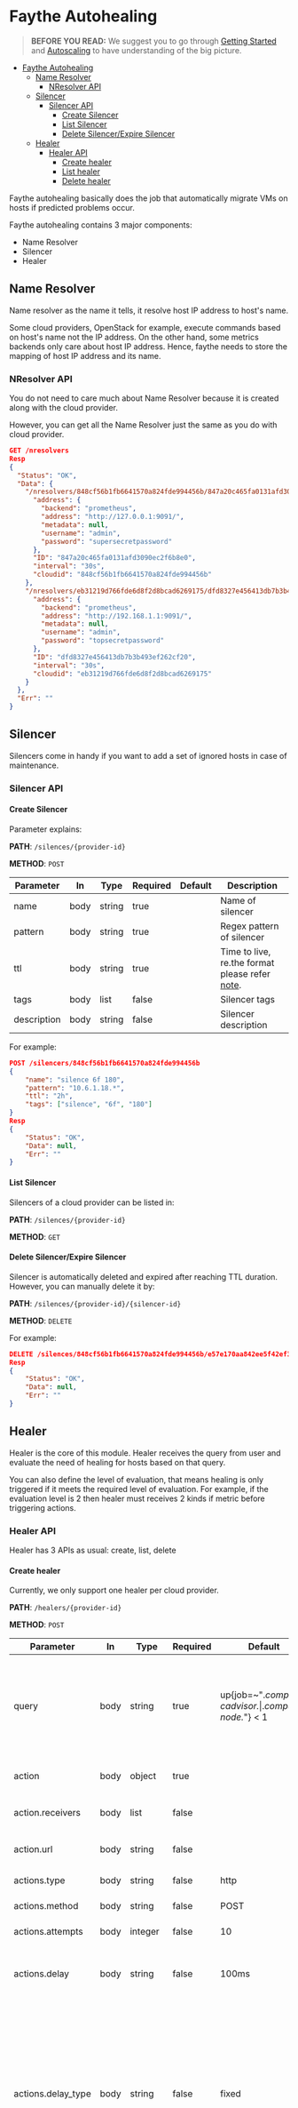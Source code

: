 # Faythe Autohealing

> **BEFORE YOU READ:** We suggest you to go through [Getting Started](getting-started.md) and [Autoscaling](autoscaling.md) to have understanding of the big picture.

- [Faythe Autohealing](#faythe-autohealing)
  - [Name Resolver](#name-resolver)
    - [NResolver API](#nresolver-api)
  - [Silencer](#silencer)
    - [Silencer API](#silencer-api)
      - [Create Silencer](#create-silencer)
      - [List Silencer](#list-silencer)
      - [Delete Silencer/Expire Silencer](#delete-silencerexpire-silencer)
  - [Healer](#healer)
    - [Healer API](#healer-api)
      - [Create healer](#create-healer)
      - [List healer](#list-healer)
      - [Delete healer](#delete-healer)

Faythe autohealing basically does the job that automatically migrate VMs on hosts if predicted problems occur.

Faythe autohealing contains 3 major components:

- Name Resolver
- Silencer
- Healer

## Name Resolver

Name resolver as the name it tells, it resolve host IP address to host's name.

Some cloud providers, OpenStack for example, execute commands based on host's name not the IP address. On the other hand, some metrics backends only care about host IP address. Hence, faythe needs to store the mapping of host IP address and its name.

### NResolver API

You do not need to care much about Name Resolver because it is created along with the cloud provider.

However, you can get all the Name Resolver just the same as you do with cloud provider.

```json
GET /nresolvers
Resp
{
  "Status": "OK",
  "Data": {
    "/nresolvers/848cf56b1fb6641570a824fde994456b/847a20c465fa0131afd3090ec2f6b8e0": {
      "address": {
        "backend": "prometheus",
        "address": "http://127.0.0.1:9091/",
        "metadata": null,
        "username": "admin",
        "password": "supersecretpassword"
      },
      "ID": "847a20c465fa0131afd3090ec2f6b8e0",
      "interval": "30s",
      "cloudid": "848cf56b1fb6641570a824fde994456b"
    },
    "/nresolvers/eb31219d766fde6d8f2d8bcad6269175/dfd8327e456413db7b3b493ef262cf20": {
      "address": {
        "backend": "prometheus",
        "address": "http://192.168.1.1:9091/",
        "metadata": null,
        "username": "admin",
        "password": "topsecretpassword"
      },
      "ID": "dfd8327e456413db7b3b493ef262cf20",
      "interval": "30s",
      "cloudid": "eb31219d766fde6d8f2d8bcad6269175"
    }
  },
  "Err": ""
}
```

## Silencer

Silencers come in handy if you want to add a set of ignored hosts in case of maintenance.

### Silencer API

#### Create Silencer

Parameter explains:

**PATH**: `/silences/{provider-id}`

**METHOD**: `POST`

| Parameter   | In   | Type   | Required | Default | Description                                                                |
| ----------- | ---- | ------ | -------- | ------- | -------------------------------------------------------------------------- |
| name        | body | string | true     |         | Name of silencer                                                           |
| pattern     | body | string | true     |         | Regex pattern of silencer                                                  |
| ttl         | body | string | true     |         | Time to live, re.the format please refer [note](./note.md#time-durations). |
| tags        | body | list   | false    |         | Silencer tags                                                              |
| description | body | string | false    |         | Silencer description                                                       |

For example:

```json
POST /silencers/848cf56b1fb6641570a824fde994456b
{
    "name": "silence 6f 180",
    "pattern": "10.6.1.18.*",
    "ttl": "2h",
    "tags": ["silence", "6f", "180"]
}
Resp
{
    "Status": "OK",
    "Data": null,
    "Err": ""
}
```

#### List Silencer

Silencers of a cloud provider can be listed in:

**PATH**: `/silences/{provider-id}`

**METHOD**: `GET`

#### Delete Silencer/Expire Silencer

Silencer is automatically deleted and expired after reaching TTL duration. However, you can manually delete it by:

**PATH**: `/silences/{provider-id}/{silencer-id}`

**METHOD**: `DELETE`

For example:

```json
DELETE /silences/848cf56b1fb6641570a824fde994456b/e57e170aa842ee5f42ef397b6f0df072
Resp
{
    "Status": "OK",
    "Data": null,
    "Err": ""
}
```

## Healer

Healer is the core of this module. Healer receives the query from user and evaluate the need of healing for hosts based on that query.

You can also define the level of evaluation, that means healing is only triggered if it meets the required level of evaluation. For example, if the evaluation level is 2 then healer must receives 2 kinds if metric before triggering actions.

### Healer API

Healer has 3 APIs as usual: create, list, delete

#### Create healer

Currently, we only support one healer per cloud provider.

**PATH**: `/healers/{provider-id}`

**METHOD**: `POST`

| Parameter          | In   | Type    | Required | Default                                                 | Description                                                                                                                                                                                      |
| ------------------ | ---- | ------- | -------- | ------------------------------------------------------- | ------------------------------------------------------------------------------------------------------------------------------------------------------------------------------------------------ |
| query              | body | string  | true     | up{job=~\"._compute-cadvisor._\|._compute-node._\"} < 1 | Query that will be executed against the Prometheus API. See [the official documentation](https://prometheus.io/docs/prometheus/latest/querying/basics/) for more details.                        | Query that will be executed against the Prometheus API. See [the official documentation](https://prometheus.io/docs/prometheus/latest/querying/basics/) for more details. |
| action             | body | object  | true     |                                                         | List of actions when healing is triggered                                                                                                                                                        |
| action.receivers   | body | list    | false    |                                                         | List of receivers in mail action                                                                                                                                                                 |
| action.url         | body | string  | false    |                                                         | The url that the action will call to                                                                                                                                                             |
| actions.type       | body | string  | false    | http                                                    | The type of action.                                                                                                                                                                              |
| actions.method     | body | string  | false    | POST                                                    | The HTTP method                                                                                                                                                                                  |
| actions.attempts   | body | integer | false    | 10                                                      | The count of retry.                                                                                                                                                                              |
| actions.delay      | body | string  | false    | 100ms                                                   | The delay between retries, re.the format please refer [note](./note.md#time-durations).                                                                                                          |
| actions.delay_type | body | string  | false    | fixed                                                   | The delay type: `fixed` or `backoff`. BackOffDelay is a DelayType which increases delay between consecutive retries. FixedDelay is a DelayType which keeps delay the same through all iterations |
| interval           | body | string  | true     | 18s                                                     | The time between two continuous evaluate, re.the format please refer [note](./note.md#time-durations).                                                                                           |
| receivers          | body | list    | true     |                                                         | List of email receiving healing notifications                                                                                                                                                    |
| duration           | body | string  | true     | 3m                                                      | The total evaluation time, re.the format please refer [note](./note.md#time-durations).                                                                                                          |
| description        | body | string  | false    |                                                         |                                                                                                                                                                                                  |
| tags               | body | list    | false    |                                                         |                                                                                                                                                                                                  |
| active             | body | boolean | true     | false                                                   | Enable the healer or not.                                                                                                                                                                        |

For example:

```json
POST /healers/eb31219d766fde6d8f2d8bcad6269175
{
	"actions": {
		"http": {
			"attempts": 4,
			"delay": "50ms",
			"type": "mail",
			"delay_type": "backoff"
		},
		"mail": {
			"url": "https://127.0.0.1/api/v1/webhooks/autohealing",
			"attempts": 4,
			"delay": "50ms",
			"type": "http",
			"delay_type": "backoff",
			"method": "POST"
		}
	},
  "receivers": ["cloud@example.com"],
	"duration": "2m",
	"tags": [
		"autohealing",
		"5f"
	],
	"active": true
}
Resp
{
    "Status": "OK",
    "Data": null,
    "Err": ""
}
```

#### List healer

**PATH**: `/healers/{provider-id}`

**METHOD**: `GET`

#### Delete healer

**PATH**: `/healers/{provider-id}/{healer-id}`

**METHOD**: `DELETE`
